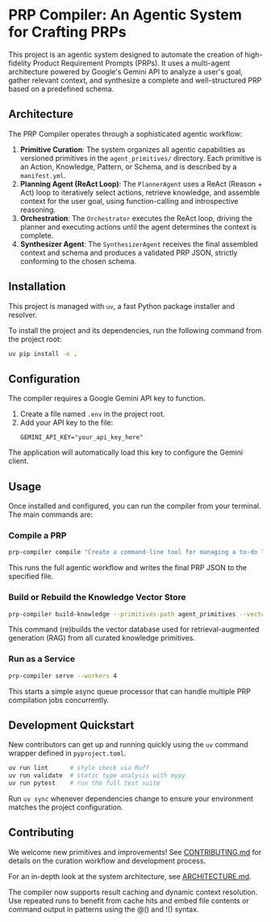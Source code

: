 # PRP Compiler: An Agentic System for Crafting PRPs

This project is an agentic system designed to automate the creation of high-fidelity Product Requirement Prompts (PRPs). It uses a multi-agent architecture powered by Google's Gemini API to analyze a user's goal, gather relevant context, and synthesize a complete and well-structured PRP based on a predefined schema.

## Architecture

The PRP Compiler operates through a sophisticated agentic workflow:

1.  **Primitive Curation**: The system organizes all agentic capabilities as versioned primitives in the `agent_primitives/` directory. Each primitive is an Action, Knowledge, Pattern, or Schema, and is described by a `manifest.yml`.
2.  **Planning Agent (ReAct Loop)**: The `PlannerAgent` uses a ReAct (Reason + Act) loop to iteratively select actions, retrieve knowledge, and assemble context for the user goal, using function-calling and introspective reasoning.
3.  **Orchestration**: The `Orchestrator` executes the ReAct loop, driving the planner and executing actions until the agent determines the context is complete.
4.  **Synthesizer Agent**: The `SynthesizerAgent` receives the final assembled context and schema and produces a validated PRP JSON, strictly conforming to the chosen schema.

## Installation

This project is managed with `uv`, a fast Python package installer and resolver.

To install the project and its dependencies, run the following command from the project root:

```bash
uv pip install -e .
```


## Configuration

The compiler requires a Google Gemini API key to function.

1.  Create a file named `.env` in the project root.
2.  Add your API key to the file:
    ```
    GEMINI_API_KEY="your_api_key_here"
    ```

The application will automatically load this key to configure the Gemini client.

## Usage

Once installed and configured, you can run the compiler from your terminal. The main commands are:

### Compile a PRP

```bash
prp-compiler compile "Create a command-line tool for managing a to-do list" --out my_todo_app_prp.json
```

This runs the full agentic workflow and writes the final PRP JSON to the specified file.

### Build or Rebuild the Knowledge Vector Store

```bash
prp-compiler build-knowledge --primitives-path agent_primitives --vector-db-path chroma_db
```

This command (re)builds the vector database used for retrieval-augmented generation (RAG) from all curated knowledge primitives.
### Run as a Service

```bash
prp-compiler serve --workers 4
```

This starts a simple async queue processor that can handle multiple PRP compilation jobs concurrently.

## Development Quickstart

New contributors can get up and running quickly using the `uv` command wrapper
defined in `pyproject.toml`.

```bash
uv run lint      # style check via Ruff
uv run validate  # static type analysis with mypy
uv run pytest    # run the full test suite
```

Run `uv sync` whenever dependencies change to ensure your environment matches the
project configuration.

## Contributing

We welcome new primitives and improvements! See [CONTRIBUTING.md](CONTRIBUTING.md) for details on the curation workflow and development process.

For an in-depth look at the system architecture, see [ARCHITECTURE.md](ARCHITECTURE.md).


The compiler now supports result caching and dynamic context resolution. Use repeated runs to benefit from cache hits and embed file contents or command output in patterns using the @() and !() syntax.
